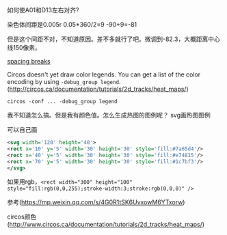 如何使A01和D13左右对齐?

染色体间距是0.005r
0.05*360/2=9
-90+9=-81

但是这个间距不对，不知道原因。差不多就行了吧。微调到-82.3，大概距离中心线150像素。

[spacing breaks](http://circos.ca/documentation/tutorials/ideograms/variable_radius/)


Circos doesn't yet draw color legends. You can get a list of the color encoding by using `-debug_group legend`. (http://circos.ca/documentation/tutorials/2d_tracks/heat_maps/)

`circos -conf ... -debug_group legend`



我不知道怎么搞。但是我有颜色值。怎么生成热图的图例呢？
svg画热图图例

可以自己画
```xml
<svg width='120' height='40'>
<rect x='10' y='5' width='30' height='30' style='fill:#7a65d4'/>
<rect x='40' y='5' width='30' height='30' style='fill:#e74815'/>
<rect x='70' y='5' width='30' height='30' style='fill:#1c7bf3'/>
</svg>
```
如果用rgb，`<rect width="300" height="100" style="fill:rgb(0,0,255);stroke-width:3;stroke:rgb(0,0,0)" />`

参考(https://mp.weixin.qq.com/s/4G0R1tSK6UvxowM6YTxorw)

circos颜色(http://www.circos.ca/documentation/tutorials/2d_tracks/heat_maps/)

